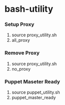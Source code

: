 # bash-utility

### Setup Proxy
1. source proxy_utility.sh
2. all_proxy

### Remove Proxy
1. source proxy_utility.sh
2. no_proxy

### Puppet Maseter Ready
1. source puppet_utility.sh
2. puppet_master_ready
